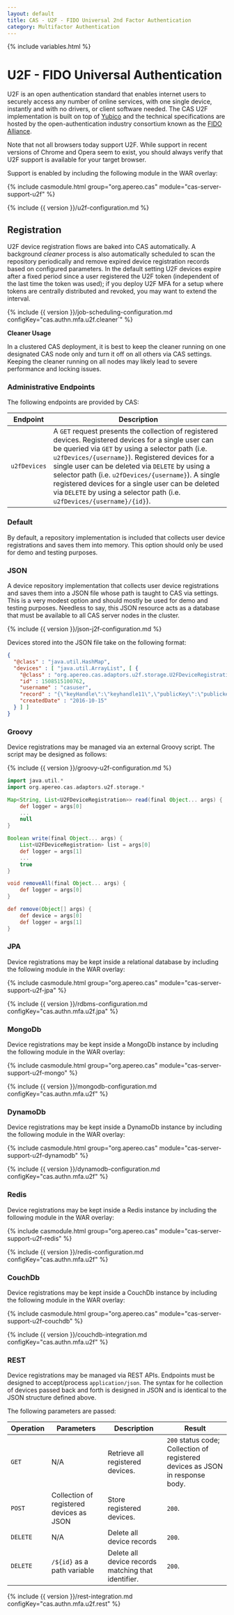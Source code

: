 ```yaml
---
layout: default
title: CAS - U2F - FIDO Universal 2nd Factor Authentication
category: Multifactor Authentication
---
```


{% include variables.html %}

# U2F - FIDO Universal Authentication

U2F is an open authentication standard that enables internet users to securely 
access any number of online services, with one single device, instantly 
and with no drivers, or client software needed. The CAS U2F implementation 
is built on top of [Yubico](https://www.yubico.com/about/background/fido/) and 
the technical specifications are hosted by the open-authentication 
industry consortium known as the [FIDO Alliance](https://fidoalliance.org/).

Note that not all browsers today support U2F. While support in recent versions of Chrome and 
Opera seem to exist, you should always verify that U2F support is available for your target browser.

Support is enabled by including the following module in the WAR overlay:

{% include casmodule.html group="org.apereo.cas" module="cas-server-support-u2f" %}

{% include {{ version }}/u2f-configuration.md %}

## Registration

U2F device registration flows are baked into CAS automatically. A 
background *cleaner* process is also automatically scheduled to scan the 
repository periodically and remove expired device registration records 
based on configured parameters. In the default setting U2F devices
expire after a fixed period since a user registered the U2F token 
(independent of the last time the token was used); if you deploy U2F
MFA for a setup where tokens are centrally distributed and revoked, 
you may want to extend the interval.

{% include {{ version }}/job-scheduling-configuration.md configKey="cas.authn.mfa.u2f.cleaner`" %}

<div class="alert alert-warning"><strong>Cleaner Usage</strong><p>In a 
clustered CAS deployment, it is best to keep the cleaner running on one designated 
CAS node only and turn it off on all others via CAS settings. Keeping the 
cleaner running on all nodes may likely lead to severe performance and locking issues.</p></div>

### Administrative Endpoints

The following endpoints are provided by CAS:
 
| Endpoint                  | Description
|---------------------------|------------------------------------------------
| `u2fDevices`  | A `GET` request presents the collection of registered devices. Registered devices for a single user can be queried via `GET` by using a selector path (i.e. `u2fDevices/{username}`). Registered devices for a single user can be deleted via `DELETE` by using a selector path (i.e. `u2fDevices/{username}`). A single registered devices for a single user can be deleted via `DELETE` by using a selector path (i.e. `u2fDevices/{username}/{id}`).

### Default

By default, a repository implementation is included that collects user device registrations and saves them into memory.
This option should only be used for demo and testing purposes.

### JSON

A device repository implementation that collects user device registrations and 
saves them into a JSON file whose path is taught to CAS via settings. This is 
a very modest option and should mostly be used for demo and testing purposes. 
Needless to say, this JSON resource acts as a database that must be available to all CAS server nodes in the cluster.

{% include {{ version }}/json-j2f-configuration.md %}

Devices stored into the JSON file take on the following format:

```json
{
  "@class" : "java.util.HashMap",
  "devices" : [ "java.util.ArrayList", [ {
    "@class" : "org.apereo.cas.adaptors.u2f.storage.U2FDeviceRegistration",
    "id" : 1508515100762,
    "username" : "casuser",
    "record" : "{\"keyHandle\":\"keyhandle11\",\"publicKey\":\"publickey1\",\"counter\":1,\"compromised\":false}",
    "createdDate" : "2016-10-15"
  } ] ]
}
```

### Groovy

Device registrations may be managed via an external Groovy script. The script may be designed as follows:

{% include {{ version }}/groovy-u2f-configuration.md %}

```groovy
import java.util.*
import org.apereo.cas.adaptors.u2f.storage.*

Map<String, List<U2FDeviceRegistration>> read(final Object... args) {
    def logger = args[0]
    ...
    null
}

Boolean write(final Object... args) {
    List<U2FDeviceRegistration> list = args[0]
    def logger = args[1]
    ...
    true
}

void removeAll(final Object... args) {
    def logger = args[0]
}          

def remove(Object[] args) {
    def device = args[0]
    def logger = args[1]
}
```

### JPA

Device registrations may be kept inside a relational database by including the following module in the WAR overlay:

{% include casmodule.html group="org.apereo.cas" module="cas-server-support-u2f-jpa" %}

{% include {{ version }}/rdbms-configuration.md configKey="cas.authn.mfa.u2f.jpa" %}

### MongoDb

Device registrations may be kept inside a MongoDb instance by including the following module in the WAR overlay:

{% include casmodule.html group="org.apereo.cas" module="cas-server-support-u2f-mongo" %}

{% include {{ version }}/mongodb-configuration.md configKey="cas.authn.mfa.u2f" %}

### DynamoDb

Device registrations may be kept inside a DynamoDb instance by including the following module in the WAR overlay:

{% include casmodule.html group="org.apereo.cas" module="cas-server-support-u2f-dynamodb" %}

{% include {{ version }}/dynamodb-configuration.md configKey="cas.authn.mfa.u2f" %}

### Redis

Device registrations may be kept inside a Redis instance by including the following module in the WAR overlay:

{% include casmodule.html group="org.apereo.cas" module="cas-server-support-u2f-redis" %}

{% include {{ version }}/redis-configuration.md configKey="cas.authn.mfa.u2f" %}

### CouchDb

Device registrations may be kept inside a CouchDb instance by including the following module in the WAR overlay:

{% include casmodule.html group="org.apereo.cas" module="cas-server-support-u2f-couchdb" %}

{% include {{ version }}/couchdb-integration.md configKey="cas.authn.mfa.u2f" %}

### REST

Device registrations may be managed via REST APIs. Endpoints must be designed to 
accept/process `application/json`. The syntax for he collection of devices passed back and 
forth is designed in JSON and is identical to the JSON structure defined above.

The following parameters are passed:

| Operation        | Parameters      | Description      | Result
|------------------|-----------------|------------------|----------------------------------------------------
| `GET` | N/A    | Retrieve all registered devices.     | `200` status code; Collection of registered devices as JSON in response body.
| `POST` | Collection of registered devices as JSON | Store registered devices. | `200`.
| `DELETE` | N/A | Delete all device records | `200`.
| `DELETE` | `/${id}`  as a path variable | Delete all device records matching that identifier. | `200`.

{% include {{ version }}/rest-integration.md configKey="cas.authn.mfa.u2f.rest" %}
